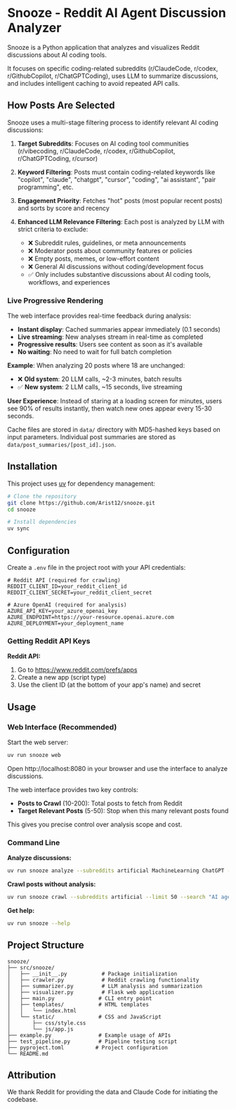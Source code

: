 # Snooze - Reddit AI Agent Discussion Analyzer

Snooze is a Python application that analyzes and visualizes Reddit discussions about AI coding tools.

It focuses on specific coding-related subreddits (r/ClaudeCode, r/codex, r/GithubCopilot, r/ChatGPTCoding), uses LLM to summarize discussions, and includes intelligent caching to avoid repeated API calls.

## How Posts Are Selected

Snooze uses a multi-stage filtering process to identify relevant AI coding discussions:

1. **Target Subreddits**: Focuses on AI coding tool communities (r/vibecoding, r/ClaudeCode, r/codex, r/GithubCopilot, r/ChatGPTCoding, r/cursor)

2. **Keyword Filtering**: Posts must contain coding-related keywords like "copilot", "claude", "chatgpt", "cursor", "coding", "ai assistant", "pair programming", etc.

3. **Engagement Priority**: Fetches "hot" posts (most popular recent posts) and sorts by score and recency

4. **Enhanced LLM Relevance Filtering**: Each post is analyzed by LLM with strict criteria to exclude:
   - ❌ Subreddit rules, guidelines, or meta announcements
   - ❌ Moderator posts about community features or policies
   - ❌ Empty posts, memes, or low-effort content
   - ❌ General AI discussions without coding/development focus
   - ✅ Only includes substantive discussions about AI coding tools, workflows, and experiences


### Live Progressive Rendering

The web interface provides real-time feedback during analysis:

- **Instant display**: Cached summaries appear immediately (0.1 seconds)
- **Live streaming**: New analyses stream in real-time as completed
- **Progressive results**: Users see content as soon as it's available
- **No waiting**: No need to wait for full batch completion

**Example**: When analyzing 20 posts where 18 are unchanged:
- ❌ **Old system**: 20 LLM calls, ~2-3 minutes, batch results
- ✅ **New system**: 2 LLM calls, ~15 seconds, live streaming

**User Experience**: Instead of staring at a loading screen for minutes, users see 90% of results instantly, then watch new ones appear every 15-30 seconds.

Cache files are stored in `data/` directory with MD5-hashed keys based on input parameters. Individual post summaries are stored as `data/post_summaries/[post_id].json`.


## Installation

This project uses [uv](https://docs.astral.sh/uv/) for dependency management:

```bash
# Clone the repository
git clone https://github.com/Arist12/snooze.git
cd snooze

# Install dependencies
uv sync
```

## Configuration

Create a `.env` file in the project root with your API credentials:

```env
# Reddit API (required for crawling)
REDDIT_CLIENT_ID=your_reddit_client_id
REDDIT_CLIENT_SECRET=your_reddit_client_secret

# Azure OpenAI (required for analysis)
AZURE_API_KEY=your_azure_openai_key
AZURE_ENDPOINT=https://your-resource.openai.azure.com
AZURE_DEPLOYMENT=your_deployment_name
```

### Getting Reddit API Keys

**Reddit API:**
1. Go to https://www.reddit.com/prefs/apps
2. Create a new app (script type)
3. Use the client ID (at the bottom of your app's name) and secret

## Usage

### Web Interface (Recommended)

Start the web server:
```bash
uv run snooze web
```

Open http://localhost:8080 in your browser and use the interface to analyze discussions.

The web interface provides two key controls:
- **Posts to Crawl** (10-200): Total posts to fetch from Reddit
- **Target Relevant Posts** (5-50): Stop when this many relevant posts found

This gives you precise control over analysis scope and cost.

### Command Line

**Analyze discussions:**
```bash
uv run snooze analyze --subreddits artificial MachineLearning ChatGPT --limit 20
```

**Crawl posts without analysis:**
```bash
uv run snooze crawl --subreddits artificial --limit 50 --search "AI agent"
```

**Get help:**
```bash
uv run snooze --help
```

## Project Structure

```
snooze/
├── src/snooze/
│   ├── __init__.py           # Package initialization
│   ├── crawler.py            # Reddit crawling functionality
│   ├── summarizer.py         # LLM analysis and summarization
│   ├── visualizer.py         # Flask web application
│   ├── main.py              # CLI entry point
│   ├── templates/           # HTML templates
│   │   └── index.html
│   └── static/              # CSS and JavaScript
│       ├── css/style.css
│       └── js/app.js
├── example.py               # Example usage of APIs
├── test_pipeline.py         # Pipeline testing script
├── pyproject.toml          # Project configuration
└── README.md
```

## Attribution

We thank Reddit for providing the data and Claude Code for initiating the codebase.
